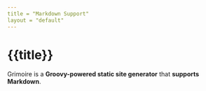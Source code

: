 ```yaml
---
title = "Markdown Support"
layout = "default"
---
```


# {{title}}

Grimoire is a **Groovy-powered static site generator** that **supports Markdown**.
